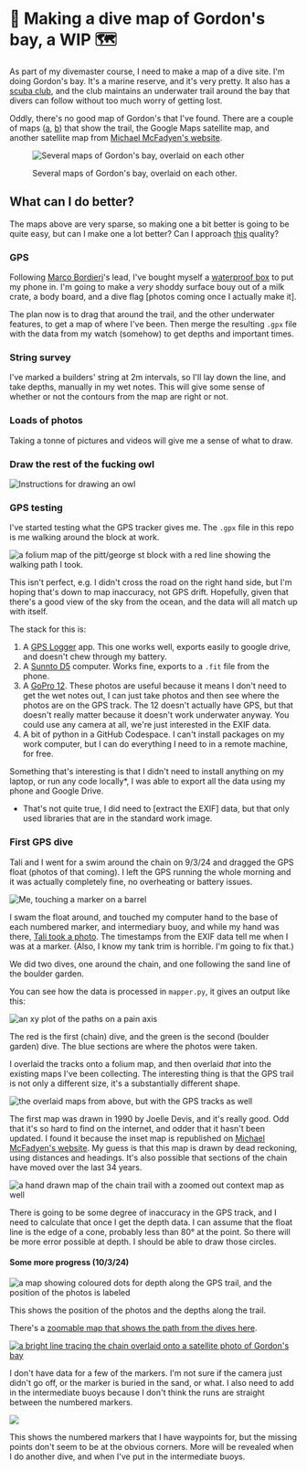 # 📌 Making a dive map of Gordon's bay, a WIP 🗺

As part of my divemaster course, I need to make a map of a dive site. I'm doing Gordon's bay. It's a marine reserve, and it's very pretty. It also has a [scuba club](https://www.gordonsbayscubadiving.com/), and the club maintains an underwater trail around the bay that divers can follow without too much worry of getting lost.

Oddly, there's no good map of Gordon's that I've found. There are a couple of maps ([a](https://www.gordonsbayscubadiving.com/trail.html), [b](https://www.viz.net.au/maps-of-shore-dive-sites/gordons-bay)) that show the trail, the Google Maps satellite map, and another satellite map from [Michael McFadyen's website](https://www.michaelmcfadyenscuba.info/viewpage.php?page_id=282).

<figure>

![Several maps of Gordon's bay, overlaid on each other](docs/gordons_early_stage.PNG)

<figcaption>Several maps of Gordon's bay, overlaid on each other.</figcaption>

</figure>

## What can I do better?

The maps above are very sparse, so making one a bit better is going to be quite easy, but can I make one a lot better? Can I approach [this](https://www.viz.net.au/maps-of-shore-dive-sites/bare-island) quality?

### GPS

Following [Marco Bordieri](https://www.viz.net.au/do-it-yourself/a-surfaceable-gps)'s lead, I've bought myself a [waterproof box](https://www.anacondastores.com/fishing/fishing-storage/tackle-boxes/plano-guide-series-1450-waterproof-case/90038539) to put my phone in. I'm going to make a _very_ shoddy surface bouy out of a milk crate, a body board, and a dive flag [photos coming once I actually make it].

The plan now is to drag that around the trail, and the other underwater features, to get a map of where I've been. Then merge the resulting `.gpx` file with the data from my watch (somehow) to get depths and important times.

### String survey

I've marked a builders' string at 2m intervals, so I'll lay down the line, and take depths, manually in my wet notes. This will give some sense of whether or not the contours from the map are right or not.

### Loads of photos

Taking a tonne of pictures and videos will give me a sense of what to draw.

### Draw the rest of the fucking owl

![Instructions for drawing an owl](docs/owl.PNG)

### GPS testing

I've started testing what the GPS tracker gives me. The `.gpx` file in this repo is me walking around the block at work.

![a folium map of the pitt/george st block with a red line showing the walking path I took.](docs/bvn_block_map.PNG)

This isn't perfect, e.g. I didn't cross the road on the right hand side, but I'm hoping that's down to map inaccuracy, not GPS drift. Hopefully, given that there's a good view of the sky from the ocean, and the data will all match up with itself.

The stack for this is:

1. A [GPS Logger](https://play.google.com/store/apps/details?id=eu.basicairdata.graziano.gpslogger&hl=en&gl=US) app. This one works well, exports easily to google drive, and doesn't chew through my battery.
2. A [Sunnto D5](https://www.suunto.com/en-au/Products/dive-computers-and-instruments/suunto-d5/suunto-d5-white/) computer. Works fine, exports to a `.fit` file from the phone.
3. A [GoPro 12](https://gopro.com/en/au/shop/cameras/hero12-black/CHDHX-121-master.html). These photos are useful because it means I don't need to get the wet notes out, I can just take photos and then see where the photos are on the GPS track. The 12 doesn't actually have GPS, but that doesn't really matter because it doesn't work underwater anyway. You could use any camera at all, we're just interested in the EXIF data.
4. A bit of python in a GitHub Codespace. I can't install packages on my work computer, but I can do everything I need to in a remote machine, for free.

Something that's interesting is that I didn't need to install anything on my laptop, or run any code locally*, I was able to export all the data using my phone and Google Drive.

* That's not quite true, I did need to [extract the EXIF] data, but that only used libraries that are in the standard work image.

### First GPS dive

Tali and I went for a swim around the chain on 9/3/24 and dragged the GPS float (photos of that coming). I left the GPS running the whole morning and it was actually completely fine, no overheating or battery issues.

![Me, touching a marker on a barrel](docs/GOPR0211.JPG)

I swam the float around, and touched my computer hand to the base of each numbered marker, and intermediary buoy, and while my hand was there, [Tali took a photo](https://gopro.com/v/WlwGaV9nvZ5RO). The timestamps from the EXIF data tell me when I was at a marker. (Also, I know my tank trim is horrible. I'm going to fix that.)

We did two dives, one around the chain, and one following the sand line of the boulder garden.

You can see how the data is processed in `mapper.py`, it gives an output like this:

![an xy plot of the paths on a pain axis](docs/plain_graph.png)

The red is the first (chain) dive, and the green is the second (boulder garden) dive. The blue sections are where the photos were taken.

I overlaid the tracks onto a folium map, and then overlaid _that_ into the existing maps I've been collecting. The interesting thing is that the GPS trail is not only a different size, it's a substantially different shape.

![the overlaid maps from above, but with the GPS tracks as well](docs/gordons_with_gps_tracks.PNG)

The first map was drawn in 1990 by Joelle Devis, and it's really good. Odd that it's so hard to find on the internet, and odder that it hasn't been updated. I found it because the inset map is republished on [Michael McFadyen's website](https://www.michaelmcfadyenscuba.info/viewpage.php?page_id=282). My guess is that this map is drawn by dead reckoning, using distances and headings. It's also possible that sections of the chain have moved over the last 34 years.

![a hand drawn map of the chain trail with a zoomed out context map as well](docs/gordons_map_1990.png)

There is going to be some degree of inaccuracy in the GPS track, and I need to calculate that once I get the depth data. I can assume that the float line is the edge of a cone, probably less than 80° at the point. So there will be more error possible at depth. I should be able to draw those circles.

#### Some more progress (10/3/24)

![a map showing coloured dots for depth along the GPS trail, and the position of the photos is labeled](docs/map_of_depth_and_photos.png)

This shows the position of the photos and the depths along the trail.

There's a [zoomable map that shows the path from the dives here](https://notionparallax.github.io/dive-map/gordons_map).

[![a bright line tracing the chain overlaid onto a satellite photo of Gordon's bay](/docs/interactive_thumbnail.PNG)](https://notionparallax.github.io/dive-map/gordons_map)

I don't have data for a few of the markers. I'm not sure if the camera just didn't go off, or the marker is buried in the sand, or what. I also need to add in the intermediate buoys because I don't think the runs are straight between the numbered markers.

![](docs/marker_graph.png)

This shows the numbered markers that I have waypoints for, but the missing points don't seem to be at the obvious corners. More will be revealed when I do another dive, and when I've put in the intermediate buoys.
